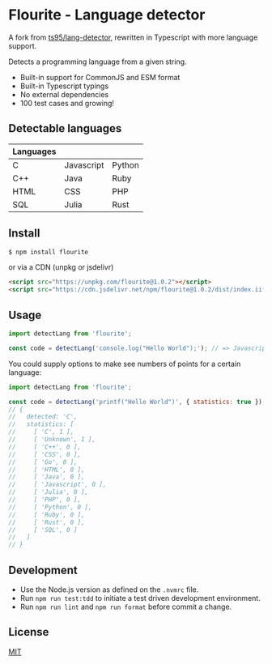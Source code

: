 # Flourite - Language detector

A fork from [ts95/lang-detector](https://github.com/ts95/lang-detector), rewritten in Typescript with more language support.

Detects a programming language from a given string.

- Built-in support for CommonJS and ESM format
- Built-in Typescript typings
- No external dependencies
- 100 test cases and growing!

## Detectable languages

| Languages |            |        |
| --------- | ---------- | ------ |
| C         | Javascript | Python |
| C++       | Java       | Ruby   |
| HTML      | CSS        | PHP    |
| SQL       | Julia      | Rust   |

## Install

```bash
$ npm install flourite
```

or via a CDN (unpkg or jsdelivr)

```html
<script src="https://unpkg.com/flourite@1.0.2"></script>
<script src="https://cdn.jsdelivr.net/npm/flourite@1.0.2/dist/index.iife.js"></script>
```

## Usage

```js
import detectLang from 'flourite';

const code = detectLang('console.log("Hello World");'); // => Javascript
```

You could supply options to make see numbers of points for a certain language:

```js
import detectLang from 'flourite';

const code = detectLang('printf("Hello World")', { statistics: true });
// {
//   detected: 'C',
//   statistics: [
//     [ 'C', 1 ],
//     [ 'Unknown', 1 ],
//     [ 'C++', 0 ],
//     [ 'CSS', 0 ],
//     [ 'Go', 0 ],
//     [ 'HTML', 0 ],
//     [ 'Java', 0 ],
//     [ 'Javascript', 0 ],
//     [ 'Julia', 0 ],
//     [ 'PHP', 0 ],
//     [ 'Python', 0 ],
//     [ 'Ruby', 0 ],
//     [ 'Rust', 0 ],
//     [ 'SQL', 0 ]
//   ]
// }
```

## Development

- Use the Node.js version as defined on the `.nvmrc` file.
- Run `npm run test:tdd` to initiate a test driven development environment.
- Run `npm run lint` and `npm run format` before commit a change.

## License

[MIT](./LICENSE)
